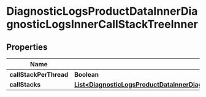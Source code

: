 

# DiagnosticLogsProductDataInnerDiagnosticLogsInnerCallStackTreeInner


## Properties

| Name | Type | Description | Notes |
|------------ | ------------- | ------------- | -------------|
|**callStackPerThread** | **Boolean** |  |  [optional] |
|**callStacks** | [**List&lt;DiagnosticLogsProductDataInnerDiagnosticLogsInnerCallStackTreeInnerCallStacksInner&gt;**](DiagnosticLogsProductDataInnerDiagnosticLogsInnerCallStackTreeInnerCallStacksInner.md) |  |  [optional] |



